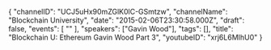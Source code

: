 {
    "channelID": "UCJ5uHx90mZGlK0lC-GSmtzw",
    "channelName": "Blockchain University",
    "date": "2015-02-06T23:30:58.000Z",
    "draft": false,
    "events": [
        ""
    ],
    "speakers": ["Gavin Wood"],
    "tags": [],
    "title": "Blockchain U: Ethereum Gavin Wood Part 3",
    "youtubeID": "xrj6L6MIhU0"
}
